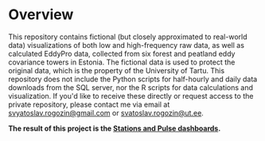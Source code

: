 # Overview
This repository contains fictional (but closely approximated to real-world data) visualizations of both low and high-frequency raw data, as well as calculated EddyPro data, collected from six forest and peatland eddy covariance towers in Estonia. The fictional data is used to protect the original data, which is the property of the University of Tartu.
This repository does not include the Python scripts for half-hourly and daily data downloads from the SQL server, nor the R scripts for data calculations and visualization. If you'd like to receive these directly or request access to the private repository, please contact me via email at svyatoslav.rogozin@gmail.com or svatoslav.rogozin@ut.ee.

**The result of this project is the [Stations and Pulse dashboards](https://svyatoslav-stack.github.io/EcoEddyFluxDashboards/).**

